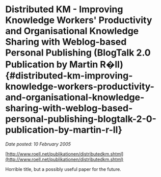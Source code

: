# Distributed KM - Improving Knowledge Workers' Productivity and Organisational Knowledge Sharing with Weblog-based Personal Publishing (BlogTalk 2.0 Publication by Martin R�ll) {#distributed-km-improving-knowledge-workers-productivity-and-organisational-knowledge-sharing-with-weblog-based-personal-publishing-blogtalk-2-0-publication-by-martin-r-ll}

_Date posted: 10 February 2005_

[http://www.roell.net/publikationen/distributedkm.shtml](http://www.roell.net/publikationen/distributedkm.shtml)

Horrible title, but a possibly useful paper for the future.